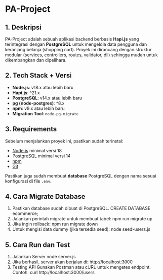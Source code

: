 # PA-Project

## 1. Deskripsi
PA-Project adalah sebuah aplikasi backend berbasis **Hapi.js** yang terintegrasi dengan **PostgreSQL** untuk mengelola data pengguna dan keranjang belanja (shopping cart). Proyek ini dirancang dengan struktur modular (services, controllers, routes, validator, dll) sehingga mudah untuk dikembangkan dan dipelihara.  

## 2. Tech Stack + Versi
- **Node.js**: v18.x atau lebih baru  
- **Hapi.js**: ^21.x  
- **PostgreSQL**: v14.x atau lebih baru  
- **pg (node-postgres)**: ^8.x  
- **npm**: v9.x atau lebih baru  
- **Migration Tool**: `node-pg-migrate`  

## 3. Requirements
Sebelum menjalankan proyek ini, pastikan sudah terinstal:  
- [Node.js](https://nodejs.org/) minimal versi 18  
- [PostgreSQL](https://www.postgresql.org/) minimal versi 14  
- [npm](https://www.npmjs.com/)  
- [Git](https://git-scm.com/)  

Pastikan juga sudah membuat **database** PostgreSQL dengan nama sesuai konfigurasi di file `.env`.  

## 4. Cara Migrate Database
1) Pastikan database sudah dibuat di PostgreSQL.
   CREATE DATABASE ecommerce;
2) Jalankan perintah migrate untuk membuat tabel:
   npm run migrate up
3) Jika ingin rollback:
   npm run migrate down
4) Untuk mengisi data dummy (jika tersedia seed):
   node seed-users.js

## 5. Cara Run dan Test
1) Jalankan Server
   node server.js
2) Jika berhasil, server akan berjalan di:
   http://localhost:3000
3) Testing API
   Gunakan Postman atau cURL untuk mengetes endpoint.
   Contoh:
   curl http://localhost:3000/users